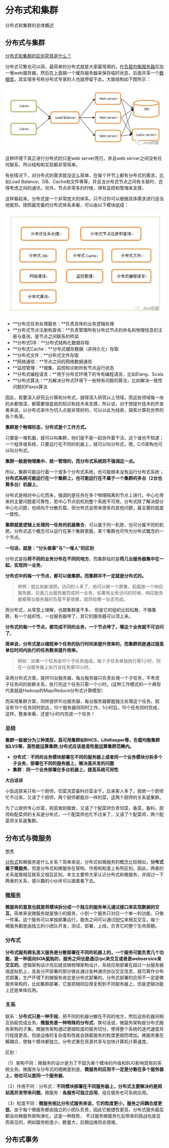 # 分布式和集群

分布式和集群的总体概述

## 分布式与集群

[分布式和集群的区别究竟是什么？](https://cloud.tencent.com/developer/article/1579435)

分布式可繁也可以简，最简单的分布式就是大家最常用的，在[负载均衡](https://cloud.tencent.com/product/clb?from=10680)[服务器](https://cloud.tencent.com/product/cvm?from=10680)后加一堆web服务器，然后在上面搞一个缓存服务器来保存临时状态，后面共享一个[数据库](https://cloud.tencent.com/solution/database?from=10680)，其实很多号称分布式专家的人也就停留于此，大致结构如下图所示：

![img](https://raw.githubusercontent.com/Simin-hub/Picture/master/img/mkpa7tplm5.jpeg)

这种环境下真正进行分布式的只是web server而已，并且web server之间没有任何联系，所以结构和实现都非常简单。

有些情况下，对分布式的需求就没这么简单，在每个环节上都有分布式的需求，比如Load Balance、DB、Cache和文件等等，并且当分布式节点之间有关联时，还得考虑之间的通讯，另外，节点非常多的时候，得有监控和管理来支撑。

这样看起来，分布式是一个非常庞大的体系，只不过你可以根据具体需求进行适当地裁剪。按照最完备的分布式体系来看，可以由以下模块组成：

![img](https://raw.githubusercontent.com/Simin-hub/Picture/master/img/c7rd9afciz.jpeg)

- **分布式任务处理服务：**负责具体的业务逻辑处理
- **分布式节点注册和查询：**负责管理所有分布式节点的命名和物理信息的注册与查询，是节点之间联系的桥梁
- **分布式DB：**分布式结构化数据存取
- **分布式Cache：**分布式缓存数据（非持久化）存取
- **分布式文件：**分布式文件存取
- **网络通信：**节点之间的网络数据通信
- **监控管理：**搜集、监控和诊断所有节点运行状态
- **分布式编程语言：**用于分布式环境下的专有编程语言，比如Elang、Scala
- **分布式算法：**为解决分布式环境下一些特有问题的算法，比如解决一致性问题的Paxos算法

因此，若要深入研究云计算和分布式，就得深入研究以上领域，而这些领域每一块的水都很深，都需要很底层的知识和技术来支撑，所以说，对于想提升技术的开发者来说，以分布式来作为切入点是非常好的，可以以此为线索，探索计算机世界的各个角落。

**集群是个物理形态，分布式是个工作方式。**

只要是一堆机器，就可以叫集群，他们是不是一起协作着干活，这个谁也不知道；一个程序或系统，只要运行在不同的机器上，就可以叫分布式，嗯，C/S架构也可以叫分布式。

**集群一般是物理集中、统一管理的，而分布式系统则不强调这一点。**

所以，集群可能运行着一个或多个分布式系统，也可能根本没有运行分布式系统；**分布式系统可能运行在一个集群上，也可能运行在不属于一个集群的多台（2台也算多台）机器上**。

分布式是相对中心化而来，强调的是任务在多个物理隔离的节点上进行。中心化带来的主要问题是可靠性，若中心节点宕机则整个系统不可用，分布式除了解决部分中心化问题，也倾向于分散负载，但分布式会带来很多的其他问题，最主要的就是一致性。

**集群就是逻辑上处理同一任务的机器集合**，可以属于同一机房，也可分属不同的机房。分布式这个概念可以运行在某个集群里面，某个集群也可作为分布式概念的一个节点。

**一句话，就是：“分头做事”与“一堆人”的区别**

分布式是指**将不同的业务分布在不同的地方**。而集群指的是**将几台服务器集中在一起，实现同一业务**。

**分布式中的每一个节点，都可以做集群。而集群并不一定就是分布式的。**

> 举例：就比如新浪网，访问的人多了，他可以做一个群集，前面放一个响应服务器，后面几台服务器完成同一业务，如果有业务访问的时候，响应服务器看哪台服务器的负载不是很重，就将给哪一台去完成。

而分布式，从窄意上理解，也跟集群差不多， 但是它的组织比较松散，不像集群，有一个组织性，一台服务器垮了，其它的服务器可以顶上来。

**分布式的每一个节点，都完成不同的业务，一个节点垮了，哪这个业务就不可访问了**。

**简单说，分布式是以缩短单个任务的执行时间来提升效率的，而集群则是通过提高单位时间内执行的任务数来提升效率。**

> 例如：如果一个任务由10个子任务组成，每个子任务单独执行需1小时，则在一台服务器上执行该任务需10小时。

采用分布式方案，提供10台服务器，每台服务器只负责处理一个子任务，不考虑子任务间的依赖关系，执行完这个任务只需一个小时。(这种工作模式的一个典型代表就是Hadoop的Map/Reduce分布式计算模型）

而采用集群方案，同样提供10台服务器，每台服务器都能独立处理这个任务。假设有10个任务同时到达，10个服务器将同时工作，1小时后，10个任务同时完成，这样，整身来看，还是1小时内完成一个任务！

### 总结

**集群一般被分为三种类型，高可用集群如RHCS、LifeKeeper等，负载均衡集群如LVS等、高性能运算集群;分布式应该是高性能运算集群范畴内。**

- **分布式**：**不同的业务模块部署在不同的服务器上或者同一个业务模块分拆多个子业务，部署在不同的服务器上，解决高并发的问题**
- **集群**：**同一个业务部署在多台机器上，提高系统可用性**

**大白话讲**

小饭店原来只有一个厨师，切菜洗菜备料炒菜全干。后来客人多了，厨房一个厨师忙不过来，又请了个厨师，两个厨师都能炒一样的菜，这两个厨师的关系是集群。

为了让厨师专心炒菜，把菜做到极致，又请了个配菜师负责切菜，备菜，备料，厨师和配菜师的关系是分布式，一个配菜师也忙不过来了，又请了个配菜师，两个配菜师关系是集群。

## 分布式与微服务

[参考](https://blog.csdn.net/qq_29944927/article/details/107442643)

[分布式](https://so.csdn.net/so/search?q=分布式&spm=1001.2101.3001.7020)和微服务是什么关系？简单来说，分布式和微服务的概念比较相似，**分布式属于微服务**。但是分布式和微服务在架构、作用和粒度上有所区别。因此，两者的关系是既相互联系又相互区别。本文主要带大家认识分布式和微服务，并探讨一下两者的关系，感兴趣的小伙伴可以接着看下去。

### [微服务](https://so.csdn.net/so/search?q=微服务&spm=1001.2101.3001.7020)

**微服务的意思也就是将模块拆分成一个独立的服务单元通过接口来实现数据的交互**。简单来说微服务就是很小的服务，小到一个服务只对应一个单一的功能，只做一件事。这个服务可以单独部署运行，服务之间可以通过[RPC](https://so.csdn.net/so/search?q=RPC&spm=1001.2101.3001.7020)来相互交互，每个微服务都是由独立的小团队开发，测试，部署，上线，负责它的整个生命周期。

### 分布式

**分布式服务顾名思义服务是分散部署在不同的机器上的，一个服务可能负责几个功能，是一种面向SOA[架构](https://so.csdn.net/so/search?q=架构&spm=1001.2101.3001.7020)的，服务之间也是通过rpc来交互或者是webservice来交互的**。逻辑架构设计完后就该做物理架构设计，系统应用部署在超过一台服务器或虚拟机上，且各分开部署的部分彼此通过各种通讯协议交互信息，就可算作分布式部署，生产环境下的微服务肯定是分布式部署的，分布式部署的应用不一定是微服务架构的，比如集群部署，它是把相同应用复制到不同服务器上，但是逻辑功能上还是单体应用。

### 关系

联系：**分布式只是一种手段**，把不同的机器分散在不同的地方，然后这些机器间相互协助完成业务。**微服务是一种特殊的分布式**，换句话说，微服务架构是分布式服务架构的子集。微服务架构通过更细粒度的服务切分，使得整个系统的迭代速度并行程度更高，但是运维的复杂度和性能会随着服务的粒度更细而增加。微服务重在解耦合，使每个模块都独立。分布式重在资源共享与加快计算机计算速度。

区别：

（1）架构不同：微服务的设计是为了不因为某个模块的升级和BUG影响现有的系统业务。微服务与分布式的细微差别是，**微服务的应用不一定是分散在多个服务器上，他也可以是同一个服务器**。

（2）作用不同：分布式：**不同模块部署在不同服务器上，分布式主要解决的是网站高并发带来问题**。微服务：**各服务可独立应用**，组合服务也可系统应用。

（3）粒度不同：**微服务相比分布式服务来说，它的粒度更小，服务之间耦合度更低**，由于每个微服务都由独立的小团队负责，因此它敏捷性更高，分布式服务最后都会向微服务架构演化，这是一种趋势， 不过服务微服务化后带来的挑战也是显而易见的，例如服务粒度小，数量大，后期运维将会很难。

## 分布式事务

